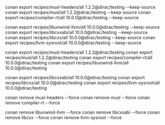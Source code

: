 conan export recipes/musl-headers/all 1.2.2@dirac/testing --keep-source
conan export recipes/musl/all 1.2.2@dirac/testing --keep-source
conan export recipes/compiler-rt/all 10.0.0@dirac/testing --keep-source

conan export recipes/libunwind-llvm/all 10.0.0@dirac/testing --keep-source
conan export recipes/libcxxabi/all 10.0.0@dirac/testing --keep-source
conan export recipes/libcxx/all 10.0.0@dirac/testing --keep-source
conan export recipes/llvm-sysroot/all 10.0.0@dirac/testing --keep-source


conan export recipes/musl-headers/all 1.2.2@dirac/testing
conan export recipes/musl/all 1.2.2@dirac/testing
conan export recipes/compiler-rt/all 10.0.0@dirac/testing
conan export recipes/libunwind-llvm/all 10.0.0@dirac/testing

conan export recipes/libcxxabi/all 10.0.0@dirac/testing
conan export recipes/libcxx/all 10.0.0@dirac/testing
conan export recipes/llvm-sysroot/all 10.0.0@dirac/testing



conan remove musl-headers --force
conan remove musl --force
conan remove compiler-rt --force

conan remove libunwind-llvm --force
conan remove libcxxabi --force
conan remove libcxx --force
conan remove llvm-sysroot --force
